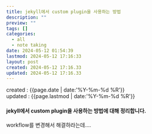 ```yaml
---
title: jekyll에서 custom plugin을 사용하는 방법
description: ""
preview: ""
tags: []
categories:
  - all
  - note taking
date: 2024-05-12 01:54:39
lastmod: 2024-05-12 17:16:33
layout: post
created: 2024-05-12 17:16.33
updated: 2024-05-12 17:16.33
---
```


created : {{page.date | date:'%Y-%m-%d %R'}}  
updated : {{page.lastmod | date:'%Y-%m-%d %R'}}

#### jekyll에서 custom plugin을 사용하는 방법에 대해 정리합니다.
workflow를 변경해서 해결하라는데....


#### 